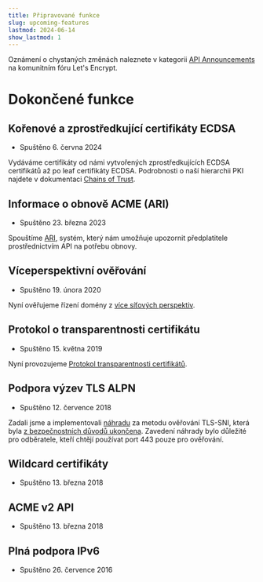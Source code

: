```yaml
---
title: Připravované funkce
slug: upcoming-features
lastmod: 2024-06-14
show_lastmod: 1
---
```


Oznámení o chystaných změnách naleznete v kategorii [API Announcements](https://community.letsencrypt.org/c/api-announcements/18) na komunitním fóru Let's Encrypt.

# Dokončené funkce

## Kořenové a zprostředkující certifikáty ECDSA

* Spuštěno 6. června 2024

Vydáváme certifikáty od námi vytvořených zprostředkujících ECDSA certifikátů až po leaf certifikáty ECDSA. Podrobnosti o naší hierarchii PKI najdete v dokumentaci [Chains of Trust](/certificates/).

## Informace o obnově ACME (ARI)

* Spuštěno 23. března 2023

Spouštíme [ARI](https://letsencrypt.org/2023/03/23/improving-resliiency-and-reliability-with-ari.html), systém, který nám umožňuje upozornit předplatitele prostřednictvím API na potřebu obnovy.

## Víceperspektivní ověřování

* Spuštěno 19. února 2020

Nyní ověřujeme řízení domény z [více síťových perspektiv](https://letsencrypt.org/2020/02/19/multi-perspective-validation.html).

## Protokol o transparentnosti certifikátu

* Spuštěno 15. května 2019

Nyní provozujeme [Protokol transparentnosti certifikátů](/docs/ct-logs).

## Podpora výzev TLS ALPN

* Spuštěno 12. července 2018

Zadali jsme a implementovali [náhradu](https://tools.ietf.org/html/rfc8737) za metodu ověřování TLS-SNI, která byla [z bezpečnostních důvodů ukončena](https://community.letsencrypt.org/t/important-what-you-need-to-know-about-tls-sni-validation-issues/50811). Zavedení náhrady bylo důležité pro odběratele, kteří chtějí používat port 443 pouze pro ověřování.

## Wildcard certifikáty

* Spuštěno 13. března 2018

## ACME v2 API

* Spuštěno 13. března 2018

## Plná podpora IPv6

* Spuštěno 26. července 2016
